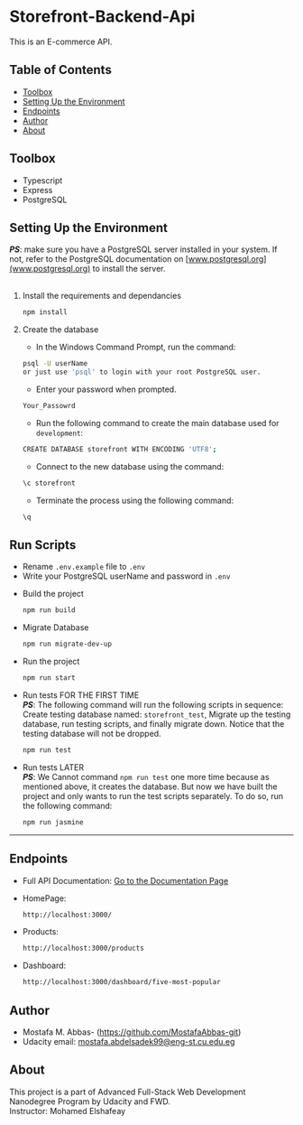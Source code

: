 # Storefront-Backend-Api

This is an E-commerce API.

## Table of Contents

- [Toolbox](#toolbox)
- [Setting Up the Environment](#setting-up-the-environment)
- [Endpoints ](#endpoints)
- [Author](#Author)
- [About](#about)

## Toolbox

- Typescript
- Express
- PostgreSQL

## Setting Up the Environment

**_PS_**: make sure you have a PostgreSQL server installed in your system. If not, refer to the PostgreSQL documentation on [www.postgresql.org](www.postgresql.org) to install the server.
<br></br>

1. Install the requirements and dependancies

   ```sh
   npm install
   ```

2. Create the database <br>

   - In the Windows Command Prompt, run the command:

   ```sh
   psql -U userName
   or just use 'psql' to login with your root PostgreSQL user.
   ```

   - Enter your password when prompted.

   ```sh
   Your_Passowrd
   ```

   - Run the following command to create the main database used for `development`:

   ```sh
   CREATE DATABASE storefront WITH ENCODING 'UTF8';
   ```

   - Connect to the new database using the command:

   ```sh
   \c storefront
   ```

   - Terminate the process using the following command:

   ```sh
   \q
   ```

## Run Scripts

- Rename `.env.example` file to `.env`
- Write your PostgreSQL userName and password in `.env`

<!-- - Run the following commands to create the database needed for `testing`

  ```sh
  npm run create-test-db
  ``` -->

- Build the project

  ```sh
  npm run build
  ```

- Migrate Database

  ```sh
  npm run migrate-dev-up
  ```

- Run the project

  ```sh
  npm run start
  ```

- Run tests FOR THE FIRST TIME <br>
  **_PS_**: The following command will run the following scripts in sequence: Create testing database named: `storefront_test`, Migrate up the testing database, run testing scripts, and finally migrate down. Notice that the testing database will not be dropped.

  ```sh
  npm run test
  ```

- Run tests LATER <br>
  **_PS_**: We Cannot command `npm run test` one more time because as mentioned above, it creates the database. But now we have built the project and only wants to run the test scripts separately. To do so, run the following command:

  ```sh
  npm run jasmine
  ```

---

## Endpoints

- Full API Documentation:
  [Go to the Documentation Page](https://documenter.getpostman.com/view/14046968/UyxjFmBM#65ae3ab3-93b2-4b06-8b73-ebe5079bc80b)

- HomePage:

  ```sh
  http://localhost:3000/
  ```

- Products:
  ```sh
  http://localhost:3000/products
  ```
- Dashboard:
  ```sh
  http://localhost:3000/dashboard/five-most-popular
  ```

## Author

- Mostafa M. Abbas- (https://github.com/MostafaAbbas-git)
- Udacity email: mostafa.abdelsadek99@eng-st.cu.edu.eg

## About

This project is a part of Advanced Full-Stack Web Development Nanodegree Program by Udacity and FWD.\
Instructor: Mohamed Elshafeay
